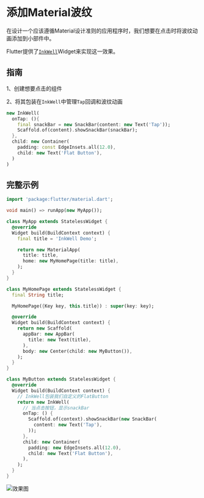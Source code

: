 # 添加Material波纹

在设计一个应该遵循Material设计准则的应用程序时，我们想要在点击时将波纹动画添加到小部件中。

Flutter提供了[`InkWell`](https://docs.flutter.io/flutter/material/InkWell-class.html)Widget来实现这一效果。

## 指南

1、创建想要点击的组件

2、将其包装在`InkWell`中管理`Tap`回调和波纹动画

```dart
new InkWell(
  onTap: (){
    final snackBar = new SnackBar(content: new Text('Tap'));
    Scaffold.of(content).showSnackBar(snackBar);
  },
  child: new Container(
    padding: const EdgeInsets.all(12.0),
    child: new Text('Flat Button'),
  )
)
```

## 完整示例

```dart
import 'package:flutter/material.dart';

void main() => runApp(new MyApp());

class MyApp extends StatelessWidget {
  @override
  Widget build(BuildContext context) {
    final title = 'InkWell Demo';

    return new MaterialApp(
      title: title,
      home: new MyHomePage(title: title),
    );
  }
}

class MyHomePage extends StatelessWidget {
  final String title;

  MyHomePage({Key key, this.title}) : super(key: key);

  @override
  Widget build(BuildContext context) {
    return new Scaffold(
      appBar: new AppBar(
        title: new Text(title),
      ),
      body: new Center(child: new MyButton()),
    );
  }
}

class MyButton extends StatelessWidget {
  @override
  Widget build(BuildContext context) {
    // InkWell包装我们自定义的FlatButton
    return new InkWell(
      // 当点击按钮，显示snackBar
      onTap: () {
        Scaffold.of(context).showSnackBar(new SnackBar(
          content: new Text('Tap'),
        ));
      },
      child: new Container(
        padding: new EdgeInsets.all(12.0),
        child: new Text('Flat Button'),
      ),
    );
  }
}
```

![效果图](https://flutter.io/images/cookbook/ripples.gif)